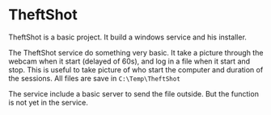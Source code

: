 # TheftShot

TheftShot is a basic project. It build a windows service and his installer.

The TheftShot service do something very basic.
It take a picture through the webcam when it start (delayed of 60s), and log in a file when it start and stop.
This is useful to take picture of who start the computer and duration of the sessions.
All files are save in `C:\Temp\TheftShot`

The service include a basic server to send the file outside. But the function is not yet in the service.